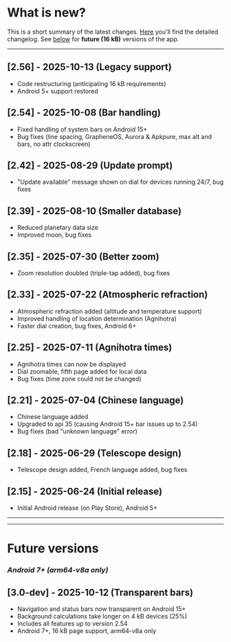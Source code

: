 # What is new?
This is a short summary of the latest changes. [Here](./CHANGELOG.md) you'll find the detailed changelog. See [below](#future) for **future (16 kB)** versions of the app.

---

## [2.56] - 2025-10-13 (Legacy support)

- Code restructuring (anticipating 16 kB requirements)
- Android 5+ support restored

## [2.54] - 2025-10-08 (Bar handling)

- Fixed handling of system bars on Android 15+  
- Bug fixes (line spacing, GrapheneOS, Aurora & Apkpure, max alt and bars, no attr clockscreen)

## [2.42] - 2025-08-29 (Update prompt) 

- "Update available" message shown on dial for devices running 24/7, bug fixes
  
## [2.39] - 2025-08-10 (Smaller database) 

- Reduced planetary data size
- Improved moon, bug fixes 
  
## [2.35] - 2025-07-30 (Better zoom)

- Zoom resolution doubled (triple-tap added), bug fixes
  
## [2.33] - 2025-07-22 (Atmospheric refraction)

- Atmospheric refraction added (altitude and temperature support)
- Improved handling of location determination (Agnihotra)
- Faster dial creation, bug fixes, Android 6+

## [2.25] - 2025-07-11 (Agnihotra times)

- Agnihotra times can now be displayed
- Dial zoomable, fifth page added for local data
- Bug fixes (time zone could not be changed)

## [2.21] - 2025-07-04 (Chinese language)

- Chinese language added
- Upgraded to api 35 (causing Android 15+ bar issues up to 2.54)
- Bug fixes (bad "unknown language" error)

## [2.18] - 2025-06-29 (Telescope design)

- Telescope design added, French language added, bug fixes

## [2.15] - 2025-06-24 (Initial release)

- Initial Android release (on Play Store), Android 5+


---
---
<a name="future"></a>
# Future versions

### *Android 7+ (arm64-v8a only)*

## [3.0-dev] - 2025-10-12 (Transparent bars) 
- Navigation and status bars now transparent on Android 15+
- Background calculations take longer on 4 kB devices (25%)
- Includes all features up to version 2.54
- Android 7+, 16 kB page support, arm64-v8a only








